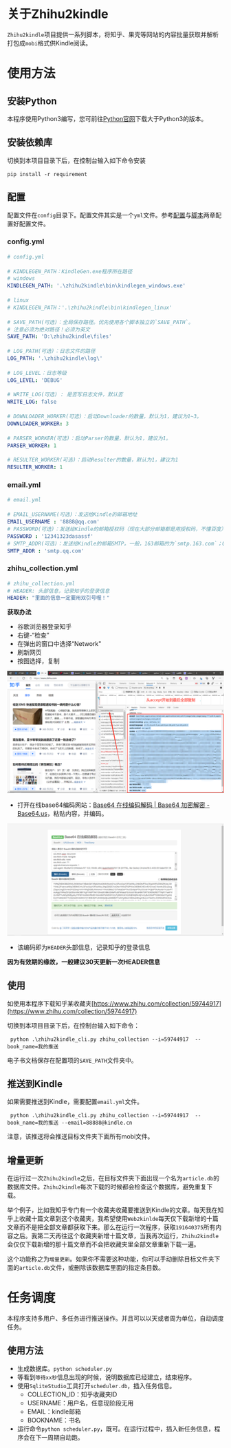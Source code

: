 # 关于Zhihu2kindle

`Zhihu2kindle`项目提供一系列脚本，将知乎、果壳等网站的内容批量获取并解析打包成`mobi`格式供Kindle阅读。

# 使用方法

## 安装Python

本程序使用Python3编写，您可前往[Python官网](https://www.python.org/)下载大于Python3的版本。

## 安装依赖库

切换到本项目目录下后，在控制台输入如下命令安装
```
pip install -r requirement
```

## 配置

配置文件在`config`目录下。配置文件其实是一个`yml`文件。参考[配置](./配置)与[脚本](脚本)两章配置好配置文件。

### config.yml

```yaml
# config.yml

# KINDLEGEN_PATH：KindleGen.exe程序所在路径
# windows
KINDLEGEN_PATH: '.\zhihu2kindle\bin\kindlegen_windows.exe'

# linux
# KINDLEGEN_PATH：'.\zhihu2kindle\bin\kindlegen_linux'

# SAVE_PATH(可选)：全局保存路径。优先使用各个脚本独立的`SAVE_PATH`。
# 注意必须为绝对路径！必须为英文
SAVE_PATH: 'D:\zhihu2kindle\files'

# LOG_PATH(可选)：日志文件的路径 
LOG_PATH: '.\zhihu2kindle\log\'

# LOG_LEVEL：日志等级 
LOG_LEVEL: 'DEBUG'

# WRITE_LOG(可选) : 是否写日志文件，默认否
WRITE_LOG: false

# DOWNLOADER_WORKER(可选)：启动Downloader的数量，默认为1，建议为1~3。
DOWNLOADER_WORKER: 3

# PARSER_WORKER(可选)：启动Parser的数量，默认为1，建议为1。
PARSER_WORKER: 1

# RESULTER_WORKER(可选)：启动Resulter的数量，默认为1，建议为1
RESULTER_WORKER: 1
```

### email.yml

```yml
# email.yml

# EMAIL_USERNAME(可选)：发送给Kindle的邮箱地址
EMAIL_USERNAME : '8888@qq.com'
# PASSWORD(可选)：发送给Kindle的邮箱授权码（现在大部分邮箱都是用授权码，不懂百度）
PASSWORD : '12341323dasassf'
# SMTP_ADDR(可选)：发送给Kindle的邮箱SMTP。一般，163邮箱的为`smtp.163.com`；QQ邮箱为`smtp.qq.com`。
SMTP_ADDR : 'smtp.qq.com'
```

### zhihu_collection.yml

```yaml
# zhihu_collection.yml
# HEADER: 头部信息，记录知乎的登录信息
HEADER: "里面的信息一定要用双引号喔！"
```

**获取办法**

* 谷歌浏览器登录知乎
* 右键-“检查”
* 在弹出的窗口中选择“Network"
* 刷新网页
* 按图选择，复制

![image-20210810145640607](README.assets/image-20210810145640607.png)

* 打开在线base64编码网站：[Base64 在线编码解码 | Base64 加密解密 - Base64.us](https://base64.us/)，粘贴内容，并编码。

![image-20210810145756371](README.assets/image-20210810145756371.png)

* 该编码即为`HEADER`头部信息，记录知乎的登录信息

**因为有效期的缘故，一般建议30天更新一次HEADER信息**

## 使用

如使用本程序下载知乎某收藏夹[https://www.zhihu.com/collection/59744917](https://www.zhihu.com/collection/59744917)

切换到本项目目录下后，在控制台输入如下命令：

```
 python .\zhihu2kindle_cli.py zhihu_collection --i=59744917  --book_name=我的推送
```

电子书文档保存在配置项的`SAVE_PATH`文件夹中。

## 推送到Kindle

如果需要推送到Kindle，需要配置`email.yml`文件。

```
 python .\zhihu2kindle_cli.py zhihu_collection --i=59744917  --book_name=我的推送 --email=88888@kindle.cn
```

注意，该推送将会推送目标文件夹下面所有mobi文件。

## 增量更新

在运行过一次`Zhihu2kindle`之后，在目标文件夹下面出现一个名为`article.db`的数据库文件。`Zhihu2kindle`每次下载的时候都会检查这个数据库，避免重复下载。

举个例子，比如我知乎专门有一个收藏夹收藏要推送到Kindle的文章。每天我在知乎上收藏十篇文章到这个收藏夹，我希望使用`Web2kinlde`每天仅下载新增的十篇文章而不是把全部文章都获取下来。那么在运行一次程序，获取`191640375`所有内容之后。我第二天再往这个收藏夹新增十篇文章，当我再次运行，`Zhihu2kindle`会仅仅下载新增的那十篇文章而不会把收藏夹里全部文章重新下载一遍。

这个功能称之为`增量更新`。如果你不需要这种功能，你可以手动删除目标文件夹下面的`article.db`文件，或删除该数据库里面的指定条目数。

# 任务调度

本程序支持多用户、多任务进行推送操作。并且可以以天或者周为单位，自动调度任务。

## 使用方法

* 生成数据库。`python scheduler.py`
* 等看到`等待xx秒`信息出现的时候，说明数据库已经建立，结束程序。
* 使用`SqliteStudio`工具打开`scheduler.db`，插入任务信息。
  * COLLECTION_ID：知乎收藏夹ID
  * USERNAME：用户名，任意现阶段无用
  * EMAIL：kindle邮箱
  * BOOKNAME：书名
* 运行命令`python scheduler.py`，既可。在运行过程中，插入新任务信息，程序会在下一周期自动跑。

